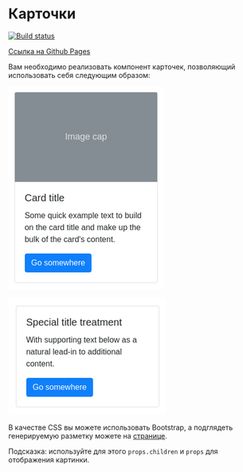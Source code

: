 Карточки
===

[![Build status](https://ci.appveyor.com/api/projects/status/wiifljyy8njit92a?svg=true)](https://ci.appveyor.com/project/Oulegich/ra16-homeworks-composition-cards)

[Ссылка на Github Pages](https://oulegich.github.io/ra16-homeworks-composition-cards/)

Вам необходимо реализовать компонент карточек, позволяющий использовать себя следующим образом:

![](./pic/card1.png)

![](./pic/card2.png)

В качестве CSS вы можете использовать Bootstrap, а подглядеть генерируемую разметку можете на [странице]( https://getbootstrap.com/docs/4.3/components/card/).

Подсказка: используйте для этого `props.children` и `props` для отображения картинки.
